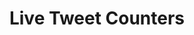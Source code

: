 ---
  id: "96484"
  fieldLayoutId: "89"
  uid: "56f69bf1-f570-44d7-98f0-994ecfc444e1"
  enabled: "1"
  archived: "0"
  dateCreated: "2020-03-16 00:07:01"
  dateUpdated: "2020-03-16 00:07:34"
  siteSettingsId: "96484"
  slug: "live-tweet-counters"
  siteId: "1"
  uri: "patterns/ios/entry/live-tweet-counters"
  enabledForSite: "1"
  sectionId: "2"
  typeId: "2"
  authorId: "1"
  postdateCreated: "2020-03-16 00:03:00"
  expirydateCreated: null
  contentId: "96397"
  title: "Live Tweet Counters"
  field_allColorsComputed: null
  field_allColorsComputedIllustration: null
  field_allColorsComputedThumbnail: null
  field_appDescription: null
  field_appDescriptionSentiment: null
  field_audio: "0"
  field_authorFaq: null
  field_bgThumbPosition: "left center"
  field_body: null
  field_captureSize: null
  field_categoriesRaw: "delight,\ntelltale,"
  field_categoryInPlainText: null
  field_coldThumbTransform: null
  field_colorPalette: null
  field_contributorName: null
  field_contributorUrl: null
  field_coverColor: null
  field_dominantColor: null
  field_externalContributor: "0"
  field_fetchWebsiteData: null
  field_fullName: null
  field_gfycatSource: "ImmaculateBestBassethound"
  field_gif: "1"
  field_gumletUrl: null
  field_gumletUrlNoPreParse: null
  field_howHelps: "<p><strong>Telltale and Delight</strong></p>\n<p>Modern systems need to rely on different communication mechanics to show users the nature and behavior of the system.</p>\n<p>In Twitter's system, there's is a particular need to communicate to the user that the system and its interactivity work in real-time. Without this communication precept, Twitter wouldn't exist.</p>\n<p>Live counters of tweet interactions function as telltales that reinforce these concepts. Telltales are devices or objects that automatically give a visual indication of the state or presence of something.</p>\n<p>In this context, live counters work as indicators that give the final user an idea of how the state of a tweet changes in popularity, which ultimately reinforces the concept of real-time communication.</p>\n<p>Finally, small micro-interactions like these can help to increase the delightfulness factor of the service and therefore increase the overall satisfaction.</p>"
  field_howWorks: "<p>Twitter became a social media powerhouse by creating a platform highly optimized for real-time interactions and content consumption. Twitter is usually the first-time source for many global events reporting, and it has become a critical public communications medium for politicians, companies, and high-visibility individuals.</p>\n<p>Given that the real-time aspect of the network is one of its vital value propositions, Twitter has been investing heavily in creating interactions that allow people to get a pulse of how different topics and particular tweets evolves.</p>\n<p>One of those features is the ability to see real-time interaction of individual tweets.</p>\n<p>Twitter accomplished this by having live counters of likes, retweets, and replies.</p>\n<p>As users scroll through the timeline or look at a particular tweet, they can notice how the counters change when new likes, retweets, and replies happen. These live counters are coupled with other interactions like real-time refreshing of the timeline and the comments list.</p>"
  field_iconColors: null
  field_iconComputedColors: null
  field_illustrationSource: null
  field_imagePathRaw: ""
  field_imageTextOcr: null
  field_depthArticleBody: null
  field_lpSentimentScore: null
  field_lpUrl: null
  field_mediaEmbed: null
  field_mobileId: null
  field_mobileShotSrc: null
  field_newsObject: null
  field_pageFetchJsonString: null
  field_patternSrc: "Twitter"
  field_platformRaw: "iOS"
  field_qualityDescription: null
  field_rawResponse: null
  field_readingDuration: null
  field_readingDurationSeconds: null
  field_readingEaseLevel: null
  field_readingEaseScore: null
  field_references: null
  field_screenshotColors: null
  field_screenshotComputedColors: null
  field_sourceFromArchive: null
  field_strategyDescription: null
  field_thumbColors: null
  field_thumbVideoUrl: null
  field_webDescription: null
  field_webTitle: null
  field_what: "<p>This is an interaction found on Twitter. All tweets in a timeline have live counters that change in real-time as you navigate them on a timeline or browse them in their particular detail views.</p>"
  root: null
  lft: null
  rgt: null
  level: null
  structureId: null
  layout: layouts/post.njk
---